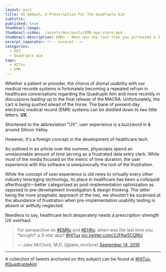 ```yaml
---
layout: post
title: UX &mdash; A Prescription For The Quadruple Aim
subtitle:
published: true
thumbnail-image:  
thumbnail-video:  /assets/mov/posts/EMR-app-store.mp4
thumbnail-description: EMRs – When was the last time you purchased a 3-star app?
excerpt_separator: <!-- excerpt -->
categories:
  - HIT
  - Quadruple Aim
tags:
  - HITux
  - EMR
---
```


Whether a patient or provider, the chorus of dismal usability with our medical records systems is fortunately becoming a repeated refrain in healthcare conversations regarding the Quadruple Aim and more recently in discussions leading up to the final release of the MACRA. Unfortunately, the cart is being pushed ahead of the horse. The bane of present-day electronic medical record (EMR) systems can be distilled down to two little letters, **UX**.

<!-- excerpt -->

Shortened to the abbreviation "UX", user experience is a buzzword in & around Silicon Valley.
<div class="google-trends-embed">
<script type="text/javascript" src="https://ssl.gstatic.com/trends_nrtr/760_RC04/embed_loader.js"></script> <script type="text/javascript"> trends.embed.renderExploreWidget("GEO_MAP_2", {"comparisonItem":[{"keyword":"ux ehr","geo":"US","time":"today 5-y"},{"keyword":"ux healthcare","geo":"US","time":"today 5-y"},{"keyword":"ux","geo":"US","time":"today 5-y"},{"keyword":"mobile ux","geo":"US","time":"today 5-y"}],"category":0,"property":""}, {"exploreQuery":"geo=US&q=ux%20ehr,ux%20healthcare,ux,mobile%20ux"}); </script></div>

However, it's a foreign concept in the development of healthcare tech.
<div class="google-trends-embed">
<script type="text/javascript" src="https://ssl.gstatic.com/trends_nrtr/760_RC04/embed_loader.js"></script> <script type="text/javascript"> trends.embed.renderExploreWidget("GEO_MAP_1", {"comparisonItem":[{"keyword":"ux ehr","geo":"US","time":"today 5-y"},{"keyword":"ux healthcare","geo":"US","time":"today 5-y"},{"keyword":"ux","geo":"US","time":"today 5-y"},{"keyword":"mobile ux","geo":"US","time":"today 5-y"}],"category":0,"property":""}, {"exploreQuery":"geo=US&q=ux%20ehr,ux%20healthcare,ux,mobile%20ux"}); </script>

<script type="text/javascript" src="https://ssl.gstatic.com/trends_nrtr/760_RC04/embed_loader.js"></script> <script type="text/javascript"> trends.embed.renderExploreWidget("TIMESERIES", {"comparisonItem":[{"keyword":"ux ehr","geo":"US","time":"today 5-y"},{"keyword":"ux healthcare","geo":"US","time":"today 5-y"},{"keyword":"ux","geo":"US","time":"today 5-y"},{"keyword":"mobile ux","geo":"US","time":"today 5-y"}],"category":0,"property":""}, {"exploreQuery":"geo=US&q=ux%20ehr,ux%20healthcare,ux,mobile%20ux"}); </script>
</div>

As outlined in an article over the summer, physicians spend an unreasonable amount of time serving as a frustrated data entry clerk. While most of the media focused on the metric of time duration, the user experience with this software is unequivocally the root of the frustration.

While the concept of user experience is old news to virtually every other industry leveraging technology, its place in healthcare has been a colloquial afterthought––better categorized as post-implementation optimization as opposed to pre-development investigation & design thinking. The latter being the more pragmatic approach of the two, we shouldn’t be surprised at the abundance of frustration when pre-implementation usability testing is absent or willfully neglected.

Needless to say, healthcare tech desperately needs a prescription-strength UX overhaul.

  <blockquote class="twitter-video" data-lang="en">
  <p lang="en" dir="ltr">For perspective on
  <a href="https://twitter.com/hashtag/EMRs?src=hash">#EMRs</a> and
  <a href="https://twitter.com/hashtag/EHRs?src=hash">#EHRs</a>: when was the last time you *bought* a 3-star app?
  <a href="https://twitter.com/hashtag/HITux?src=hash">#HITux</a>
  <a href="https://t.co/2JFKw5CQNU">pic.twitter.com/2JFKw5CQNU</a></p>&mdash; Jake McClure, M.D. (@jake_mcclure)
  <a href="https://twitter.com/jake_mcclure/status/776125179932049409">September 14, 2016</a>
  </blockquote>

---

A collection of tweets anchored on this subject can be found at [#HITux](https://twitter.com/search?f=tweets&vertical=default&q=%23HITux&src=typd), [#QuadrupleAim](https://twitter.com/search?vertical=default&q=%23QuadrupleAim&src=typd)
